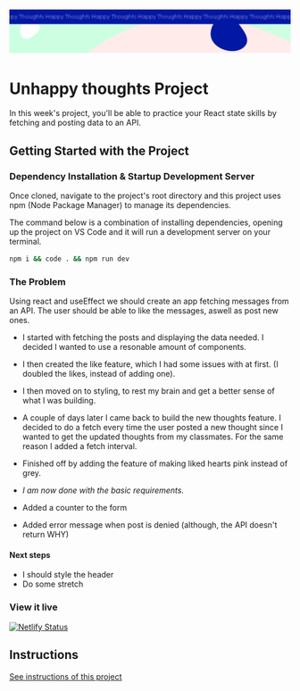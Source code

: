 <h1 align="center">
  <a href="">
    <img src="/src/assets/happy-thoughts.svg" alt="Project Banner Image">
  </a>
</h1>

# Unhappy thoughts Project

In this week's project, you'll be able to practice your React state skills by fetching and posting data to an API.

## Getting Started with the Project

### Dependency Installation & Startup Development Server

Once cloned, navigate to the project's root directory and this project uses npm (Node Package Manager) to manage its dependencies.

The command below is a combination of installing dependencies, opening up the project on VS Code and it will run a development server on your terminal.

```bash
npm i && code . && npm run dev
```

### The Problem

Using react and useEffect we should create an app fetching messages from an API. The user should be able to like the messages, aswell as post new ones.

- I started with fetching the posts and displaying the data needed. I decided I wanted to use a resonable amount of components.
- I then created the like feature, which I had some issues with at first. (I doubled the likes, instead of adding one).
- I then moved on to styling, to rest my brain and get a better sense of what I was building.
- A couple of days later I came back to build the new thoughts feature. I decided to do a fetch every time the user posted a new thought since I wanted to get the updated thoughts from my classmates. For the same reason I added a fetch interval.
- Finished off by adding the feature of making liked hearts pink instead of grey.
- _I am now done with the basic requirements._

- Added a counter to the form
- Added error message when post is denied (although, the API doesn't return WHY)

#### Next steps

- I should style the header
- Do some stretch

### View it live

[![Netlify Status](https://api.netlify.com/api/v1/badges/b349c345-6bfd-420b-982a-4add75508480/deploy-status)](https://app.netlify.com/sites/sofias-project-happy-thoughts/deploys)

## Instructions

<a href="instructions.md">
   See instructions of this project
  </a>
